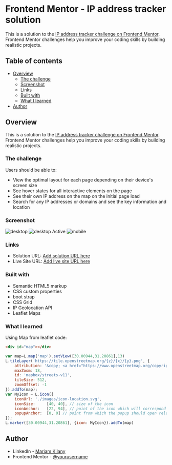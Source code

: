 # Frontend Mentor - IP address tracker solution
This is a solution to the [IP address tracker challenge on Frontend Mentor](https://www.frontendmentor.io/challenges/ip-address-tracker-I8-0yYAH0). Frontend Mentor challenges help you improve your coding skills by building realistic projects. 

## Table of contents

- [Overview](#overview)
  - [The challenge](#the-challenge)
  - [Screenshot](#screenshot)
  - [Links](#links)
  - [Built with](#built-with)
  - [What I learned](#what-i-learned)
- [Author](#author)

## Overview
This is a solution to the [IP address tracker challenge on Frontend Mentor](https://www.frontendmentor.io/challenges/ip-address-tracker-I8-0yYAH0). Frontend Mentor challenges help you improve your coding skills by building realistic projects. 

### The challenge

Users should be able to:

- View the optimal layout for each page depending on their device's screen size
- See hover states for all interactive elements on the page
- See their own IP address on the map on the initial page load
- Search for any IP addresses or domains and see the key information and location

### Screenshot

![desktop](./screenshot/desktop1.png)
![desktop Active](./screenshot/desktop2.png)
![mobile](./screenshot/phone.png)

### Links

- Solution URL: [Add solution URL here](https://your-solution-url.com)
- Live Site URL: [Add live site URL here](https://your-live-site-url.com)

### Built with

- Semantic HTML5 markup
- CSS custom properties
- boot strap
- CSS Grid
- IP Geolocation API
- Leaflet Maps

### What I learned

Using Map from leaflet 
code:

```html
<div id="map"></div>
```
```js
var map=L.map('map').setView([30.00944,31.20861],13)
L.tileLayer('https://tile.openstreetmap.org/{z}/{x}/{y}.png', {
    attribution: '&copy; <a href="https://www.openstreetmap.org/copyright">OpenStreetMap</a> contributors',
    maxZoom: 18,
    id: 'mapbox/streets-v11',
    tileSize: 512,
    zoomOffset: -1
}).addTo(map);
var MyIcon = L.icon({
    iconUrl: './images/icon-location.svg',
    iconSize:     [40, 40], // size of the icon
    iconAnchor:   [22, 94], // point of the icon which will correspond to marker's location
    popupAnchor:  [0, 0] // point from which the popup should open relative to the iconAnchor
});
L.marker([30.00944,31.20861], {icon: MyIcon}).addTo(map)
```
## Author

- LinkedIn - [Mariam Kilany](www.linkedin.com/in/mariamkilany)
- Frontend Mentor - [@yourusername](https://www.frontendmentor.io/profile/mariamkilany)
